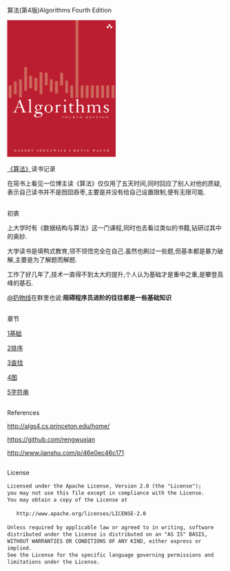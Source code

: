 算法(第4版)Algorithms Fourth Edition

<img src="/Algorithms/cover.png" height="50%" width="50%" />

[《算法》](http://algs4.cs.princeton.edu/home/)读书记录

在简书上看见一位博主读《算法》仅仅用了五天时间,同时回应了别人对他的质疑,
表示自己读书并不是囫囵吞枣,主要是并没有给自己设置限制,便有无限可能.

##


初衷

上大学时有《数据结构与算法》这一门课程,同时也去看过类似的书籍,钻研过其中的奥妙.

大学读书是填鸭式教育,领不领悟完全在自己.虽然也刷过一些题,但基本都是暴力破解,主要是为了解题而解题.

工作了好几年了,技术一直得不到太大的提升,个人认为基础才是重中之重,是攀登高峰的基石.

[@扔物线](https://github.com/rengwuxian)在群里也说:<b>阻碍程序员进阶的往往都是一些基础知识</b>


##


章节

[1基础](/Algorithms/chapter1)

[2排序](/Algorithms/chapter2)

[3查找](/Algorithms/chapter3)

[4图](/Algorithms/chapter4)

[5字符串](/Algorithms/chapter5)

##


References

http://algs4.cs.princeton.edu/home/

https://github.com/rengwuxian

http://www.jianshu.com/p/46e0ec46c171

##


License

```
Licensed under the Apache License, Version 2.0 (the "License");
you may not use this file except in compliance with the License.
You may obtain a copy of the License at

   http://www.apache.org/licenses/LICENSE-2.0

Unless required by applicable law or agreed to in writing, software
distributed under the License is distributed on an "AS IS" BASIS,
WITHOUT WARRANTIES OR CONDITIONS OF ANY KIND, either express or implied.
See the License for the specific language governing permissions and
limitations under the License.
```
